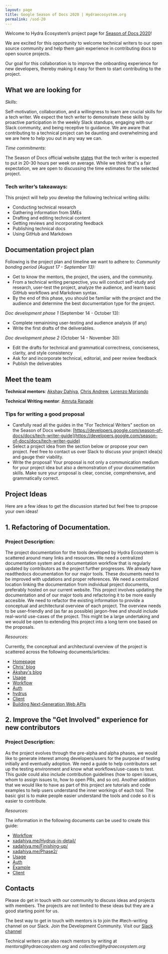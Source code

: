 ```yaml
---
layout: page
title: Google Season of Docs 2020 | Hydraecosystem.org
permalink: /sod-20
---
```


Welcome to Hydra Ecosystem’s project page for  [Season of Docs 2020](https://developers.google.com/season-of-docs)!

We are excited for this opportunity to welcome technical writers to our open source community and help them gain experience in contributing docs to open source projects. 

Our goal for this collaboration is to improve the onboarding experience for new developers, thereby making it easy for them to start contributing to the project.

## What we are looking for

*Skills*: 

Self-motivation, collaboration, and a willingness to learn are crucial skills for a tech writer. We expect the tech writer to demonstrate these skills by proactive participation in the weekly Slack standups, engaging with our Slack community, and being receptive to guidance. We are aware that contributing to a technical project can be daunting and overwhelming and we are here to help you out in any way we can.

*Time commitments*: 

The Season of Docs official website [states](https://developers.google.com/season-of-docs/docs/faq#how_much_time_does_participation_take) that the tech writer is expected to put in 20-30 hours per week on average. While we think that's a fair expectation, we are open to discussing the time estimates for the selected project.

### Tech writer’s takeaways:

This project will help you develop the following technical writing skills:

- Conducting technical research
- Gathering information from SMEs
- Drafting and editing technical content
- Getting reviews and incorporating feedback
- Publishing technical docs
- Using GitHub and Markdown

## Documentation project plan
Following is the project plan and timeline we want to adhere to:
*Community bonding period (August 17 - September 13):*
- Get to know the mentors, the project, the users, and the community.
- From a technical writing perspective, you will conduct self-study and research, user-test the project, analyze the audience, and learn basic GitHub workflows and Markdown syntax.
- By the end of this phase, you should be familiar with the project and the audience and determine the best documentation type for the project.

*Doc development phase 1* (September 14 - October 13):
- Complete remainining user-testing and audience analysis (if any)
- Write the first drafts of the deliverables.

*Doc development phase 2* (October 14 - November 30):
- Edit the drafts for technical and grammatical correctness, conciseness, clarity, and style consistency
- Ask for and incorporate technical, editorial, and peer review feedback
- Publish the deliverables

## Meet the team
**Technical mentors**: [Akshay Dahiya](https://www.linkedin.com/in/xadahiya/), [Chris Andrew](https://www.linkedin.com/in/chrizandr/), [Lorenzo Moriondo](https://www.linkedin.com/in/lorenzomoriondo/)

**Technical Writing mentor**: [Amruta Ranade](https://www.linkedin.com/in/amrutaranade/)

### Tips for writing a good proposal
- Carefully read all the guides in the "For Technical Writers" section on the Season of Docs website: [https://developers.google.com/season-of-docs/docs/tech-writer-guide](https://developers.google.com/season-of-docs/docs/tech-writer-guide)
- Select a project idea from the section below or propose your own project. Feel free to contact us over Slack to discuss your project idea(s) and gauge their viability.
- Write the proposal! Your proposal is not only a communication medium for your project idea but also a demonstration of your documentation skills. Make sure your proposal is clear, concise, comprehensive, and grammatically correct.


## Project Ideas

Here are a few ideas to get the discussion started but feel free to propose your own ideas!

## 1. Refactoring of Documentation.

### Project Description:

The project documentation for the tools developed by Hydra Ecosystem is scattered around many links and resources. We need a centralized documentation system and a documentation workflow that is regularly updated by contributors as the project further progresses. We already have readthedocs documentation for our major tools. These documents need to be improved with updations and proper references. We need a centralized location linking the documentation from individual project documents, preferably hosted on our current website. This project involves updating the documentation and of our major tools and refactoring it to be more easily accesible. We need to refactor the existing information to provide a conceptual and architectural overview of each project. The overview needs to be user-friendly and (as far as possible) jargon-free and should include real-world use-cases of the project. This might be a large undertaking and we would be open to extending this project into a long term one based on the proposals.


*Resources:*

Currently, the conceptual and architectural overview of the project is scattered across the following documents/articles:

- [Homepage](https://www.hydraecosystem.org/00-Home)
- [Chris' blog](https://gsocchrizandr.wordpress.com/the-book-of-hydrus/)
- [Akshay's blog](https://www.xadahiya.me/Hydrus-in-detail/)
- [Usage](https://www.hydraecosystem.org/01-Usage)
- [Workflow](https://www.hydraecosystem.org/Workflow)
- [Auth](https://www.hydraecosystem.org/Auth)
- [hydrus](https://hydrus.readthedocs.io/en/latest/)
- [Client](https://www.hydraecosystem.org/heracles_explained)
- [Building Next-Generation Web APIs](https://youtu.be/tRTD2W4W8G4)

 
## 2. Improve the "Get Involved" experience for new contributors

### Project Description:

As the project evolves through the pre-alpha and alpha phases, we would like to generate interest among developers/users for the purpose of testing initially and eventually adoption. We need a guide to help contributors set up the testing environment and know what workflows/use-cases to test. This guide could also include contribution guidelines (how to open issues, whom to assign issues to, how to open PRs, and so on). Another addition that we would like to have as part of this project are tutorials and code examples to help users understand the inner workings of each tool. The basic gist is to make people easier understand the tools and code so it is easier to contribute.

*Resources:*

The information in the following documents can be used to create this guide:

- [Workflow](https://www.hydraecosystem.org/Workflow)
- [xadahiya.me/Hydrus-in-detail/](https://www.xadahiya.me/Hydrus-in-detail/)
- [xadahiya.me/Finishing-up/](https://www.xadahiya.me/Finishing-up/)
- [xadahiya.me/Phase2/](https://www.xadahiya.me/Phase2/)
- [Usage](https://www.hydraecosystem.org/01-Usage)
- [Auth](https://www.hydraecosystem.org/Auth)
- [Example](https://www.hydraecosystem.org/Example)
- [Client](https://www.hydraecosystem.org/heracles_explained)


## Contacts
Please do get in touch with our community to discuss ideas and projects with members. The projects are not limited to these ideas but they are a good starting point for us.

The best way to get in touch with mentors is to join the #tech-writing channel on our Slack.
Join the Development Community. Visit our [Slack channel](https://join.slack.com/t/hydraecosystem/shared_invite/enQtNzI1NzAzNzUxMTg3LWJlMDU1MjI5YzNlYTIyZDVkODllN2ZlNjk1MjQzN2RiYzcxNzE4OGM2MzlkZTI5Y2JhNGQ3NmFlZWIxN2I1ZTg)

Technical writers can also reach mentors by writing at _mentors@hydraecosystem.org_ and _collective@hydraecosystem.org_

